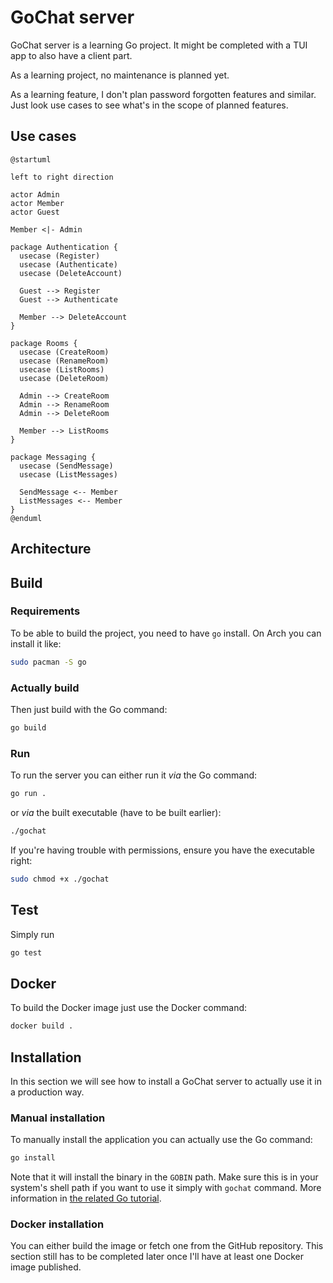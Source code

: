 # GoChat server

GoChat server is a learning Go project. It might be completed with a TUI app to also have a client part.

As a learning project, no maintenance is planned yet.

As a learning feature, I don't plan password forgotten features and similar. Just look use cases to see what's in the scope of planned features.

## Use cases

```{.plantuml}
@startuml

left to right direction

actor Admin
actor Member
actor Guest

Member <|- Admin

package Authentication {
  usecase (Register)
  usecase (Authenticate)
  usecase (DeleteAccount)
  
  Guest --> Register
  Guest --> Authenticate
  
  Member --> DeleteAccount
}

package Rooms {
  usecase (CreateRoom)
  usecase (RenameRoom)
  usecase (ListRooms)
  usecase (DeleteRoom)
  
  Admin --> CreateRoom
  Admin --> RenameRoom
  Admin --> DeleteRoom
  
  Member --> ListRooms
}

package Messaging {
  usecase (SendMessage)
  usecase (ListMessages)
  
  SendMessage <-- Member
  ListMessages <-- Member
}
@enduml
```

## Architecture

## Build

### Requirements

To be able to build the project, you need to have `go` install. On Arch you can install it like:

```bash
sudo pacman -S go
```

### Actually build

Then just build with the Go command:

```bash
go build
```

### Run

To run the server you can either run it _via_ the Go command:

```bash
go run .
```

or _via_ the built executable (have to be built earlier):

```bash
./gochat
```

If you're having trouble with permissions, ensure you have the executable right:

```bash
sudo chmod +x ./gochat
```

## Test

Simply run

```bash
go test
```

## Docker

To build the Docker image just use the Docker command:

```bash
docker build .
```

## Installation

In this section we will see how to install a GoChat server to actually use it in a production way.

### Manual installation

To manually install the application you can actually use the Go command:

```bash
go install
```

Note that it will install the binary in the `GOBIN` path. Make sure this is in your system's shell path if you want to use it simply with `gochat` command. More information in [the related Go tutorial](https://go.dev/doc/tutorial/compile-install).

### Docker installation

You can either build the image or fetch one from the GitHub repository. This section still has to be completed later once I'll have at least one Docker image published.